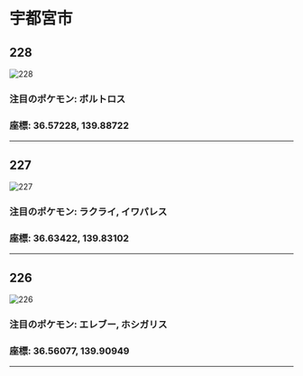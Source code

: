 # 宇都宮市
## 228
![228](https://local.pokemon.jp/img/p/manhole/614ba5f80e044574e4f5fa79677fa37f_l.png "228")
### 注目のポケモン: ボルトロス
### 座標: 36.57228, 139.88722
---
## 227
![227](https://local.pokemon.jp/img/p/manhole/e3b4858f5d9d3e0dc78c355976453448_l.png "227")
### 注目のポケモン: ラクライ, イワパレス
### 座標: 36.63422, 139.83102
---
## 226
![226](https://local.pokemon.jp/img/p/manhole/52fdbecd02d60456608847e86f3e8964_l.png "226")
### 注目のポケモン: エレブー, ホシガリス
### 座標: 36.56077, 139.90949
---